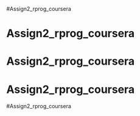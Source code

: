 #Assign2_rprog_coursera
# Assign2_rprog_coursera
# Assign2_rprog_coursera
# Assign2_rprog_coursera
#Assign2_rprog_coursera
